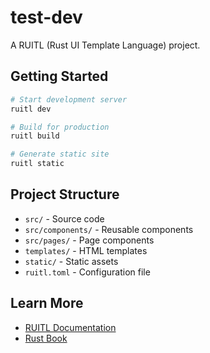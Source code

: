 # test-dev

A RUITL (Rust UI Template Language) project.

## Getting Started

```bash
# Start development server
ruitl dev

# Build for production
ruitl build

# Generate static site
ruitl static
```

## Project Structure

- `src/` - Source code
- `src/components/` - Reusable components
- `src/pages/` - Page components
- `templates/` - HTML templates
- `static/` - Static assets
- `ruitl.toml` - Configuration file

## Learn More

- [RUITL Documentation](https://ruitl.dev)
- [Rust Book](https://doc.rust-lang.org/book/)
